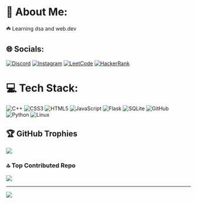 # 💠 About Me:
☘️ Learning dsa and web.dev

## 🌐 Socials:
[![Discord](https://img.shields.io/badge/Discord-%237289DA.svg?logo=discord&logoColor=white)](https://discord.gg/https://discord.com/users/star_asta) [![Instagram](https://img.shields.io/badge/Instagram-%23E4405F.svg?logo=Instagram&logoColor=white)](https://instagram.com/Giftedkidd0) [![LeetCode](https://img.shields.io/badge/LeetCode-%23FFA116.svg?logo=leetcode&logoColor=white)](https://leetcode.com/u/SWASTIKpy/) [![HackerRank](https://img.shields.io/badge/HackerRank-%232EC866.svg?logo=hackerrank&logoColor=white)](https://www.hackerrank.com/profile/swastikvishwa908)



# 💻 Tech Stack:
![C++](https://img.shields.io/badge/c++-%2300599C.svg?style=for-the-badge&logo=c%2B%2B&logoColor=white) ![CSS3](https://img.shields.io/badge/css3-%231572B6.svg?style=for-the-badge&logo=css3&logoColor=white) ![HTML5](https://img.shields.io/badge/html5-%23E34F26.svg?style=for-the-badge&logo=html5&logoColor=white) ![JavaScript](https://img.shields.io/badge/javascript-%23323330.svg?style=for-the-badge&logo=javascript&logoColor=%23F7DF1E) ![Flask](https://img.shields.io/badge/flask-%23000.svg?style=for-the-badge&logo=flask&logoColor=white)  ![SQLite](https://img.shields.io/badge/sqlite-%2307405e.svg?style=for-the-badge&logo=sqlite&logoColor=white) ![GitHub](https://img.shields.io/badge/github-%23121011.svg?style=for-the-badge&logo=github&logoColor=white) ![Python](https://img.shields.io/badge/python-3670A0?style=for-the-badge&logo=python&logoColor=ffdd54) ![Linux](https://img.shields.io/badge/Linux-FCC624?style=for-the-badge&logo=linux&logoColor=black)


## 🏆 GitHub Trophies
![](https://github-profile-trophy.vercel.app/?username=Swastikpy&theme=midnight-purple&no-frame=false&no-bg=true&margin-w=4)

### 🔝 Top Contributed Repo
![](https://github-contributor-stats.vercel.app/api?username=Swastikpy&limit=5&theme=dark&combine_all_yearly_contributions=true)

---
[![](https://visitcount.itsvg.in/api?id=Swastikpy&icon=8&color=6)](https://visitcount.itsvg.in)

<!-- Proudly created with GPRM ( https://gprm.itsvg.in ) -->

<!---
SWASTIKpy/SWASTIKpy is a ✨ special ✨ repository because its `README.md` (this file) appears on your GitHub profile.
You can click the Preview link to take a look at your changes.
--->
